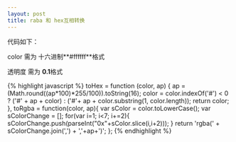 ```yaml
---
layout: post
title: raba 和 hex互相转换
---
```



代码如下：

color 需为 十六进制**#ffffff**格式

透明度 需为 **0.1**格式


{% highlight javascript %}
toHex = function (color, ap) {
  ap = (Math.round((ap*100)*255/100)).toString(16);
  color = color.indexOf('#') < 0 ? ('#' + ap + color) : ('#'+ ap + color.substring(1, color.length));
  return color;
},
toRgba = function(color, ap){
  var sColor = color.toLowerCase();
  var sColorChange = [];
  for(var i=1; i<7; i+=2){
      sColorChange.push(parseInt("0x"+sColor.slice(i,i+2)));
  }
  return 'rgba(' + sColorChange.join(',') + ','+ap+')';
};
{% endhighlight %}
